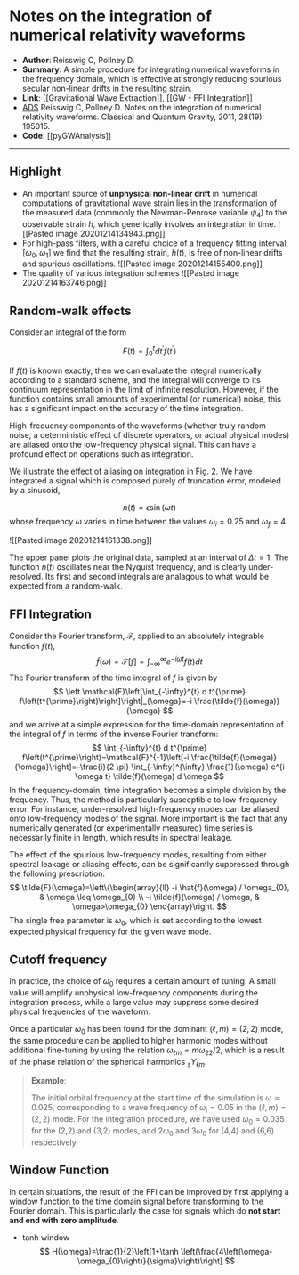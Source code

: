 # Notes on the integration of numerical relativity waveforms

- **Author**: Reisswig C, Pollney D.
- **Summary**:
	A simple procedure for integrating numerical waveforms in the frequency domain, which is effective at strongly reducing spurious secular non-linear drifts in the resulting strain.
- **Link**: [[Gravitational Wave Extraction]], [[GW - FFI Integration]]
- [ADS](https://ui.adsabs.harvard.edu/abs/2011CQGra..28s5015R/abstract) Reisswig C, Pollney D. Notes on the integration of numerical relativity waveforms. Classical and Quantum Gravity, 2011, 28(19): 195015.
- **Code**: [[pyGWAnalysis]]
___

## Highlight

- An important source of **unphysical non-linear drift** in numerical computations of gravitational wave strain lies in the transformation of the measured data (commonly the Newman-Penrose variable $\psi_{4}$) to the observable strain $h$, which generically involves an integration in time.
	![[Pasted image 20201214134943.png]]
- For high-pass filters, with a careful choice of a frequency fitting interval, $\left[\omega_{0}, \omega_{1}\right]$ we find that the resulting strain, $h(t)$, is free of non-linear drifts and spurious oscillations.
	![[Pasted image 20201214155400.png]]
- The quality of various integration schemes
	![[Pasted image 20201214163746.png]]

## Random-walk effects

Consider an integral of the form

$$
F(t)=\int_{0}^{t} d t^{\prime} f\left(t^{\prime}\right)
$$

If $f(t)$ is known exactly, then we can evaluate the integral numerically according to a standard scheme, and the integral will converge to its continuum representation in the limit of infinite resolution. However, if the function contains small amounts of experimental (or numerical) noise, this has a significant impact on the accuracy of the time integration.

High-frequency components of the waveforms (whether truly random noise, a deterministic effect of discrete operators, or actual physical modes) are aliased onto the low-frequency physical signal. This can have a profound effect on operations such as integration.

We illustrate the effect of aliasing on integration in Fig. 2. We have integrated a signal which is composed purely of truncation error, modeled by a sinusoid,

$$
n(t)=\epsilon \sin (\omega t)
$$
whose frequency $\omega$ varies in time between the values $\omega_{i}=0.25$ and $\omega_{f}=4$.

![[Pasted image 20201214161338.png]]

The upper panel plots the original data, sampled at an interval of $\Delta t=1$. The function $n(t)$ oscillates near the Nyquist frequency, and is clearly under-resolved. Its first and second integrals are analagous to what would be expected from a random-walk.

## FFI Integration

Consider the Fourier transform,  $\mathcal{F}$, applied to an absolutely integrable function $f(t)$,
$$
\tilde{f}(\omega)=\mathcal{F}[f]=\int_{-\infty}^{\infty} e^{-i \omega t} f(t) d t
$$
The Fourier transform of the time integral of $f$ is given by
$$
\left.\mathcal{F}\left[\int_{-\infty}^{t} d t^{\prime} f\left(t^{\prime}\right)\right]\right|_{\omega}=-i \frac{\tilde{f}(\omega)}{\omega}
$$
and we arrive at a simple expression for the time-domain representation of the integral of $f$ in terms of the inverse Fourier transform:
$$
\int_{-\infty}^{t} d t^{\prime} f\left(t^{\prime}\right)=\mathcal{F}^{-1}\left[-i \frac{\tilde{f}(\omega)}{\omega}\right]=-\frac{i}{2 \pi} \int_{-\infty}^{\infty} \frac{1}{\omega} e^{i \omega t} \tilde{f}(\omega) d \omega
$$
In the frequency-domain, time integration becomes a simple division by the frequency. Thus, the method is particularly susceptible to low-frequency error. For instance, under-resolved high-frequency modes can be aliased onto low-frequency modes of the signal. More important is the fact that any numerically generated (or experimentally measured) time series is necessarily finite in length, which results in spectral leakage.

The effect of the spurious low-frequency modes, resulting from either spectral leakage or aliasing effects, can be significantly suppressed through the following prescription:
$$
\tilde{F}(\omega)=\left\{\begin{array}{ll}
-i \hat{f}(\omega) / \omega_{0}, & \omega \leq \omega_{0} \\
-i \tilde{f}(\omega) / \omega, & \omega>\omega_{0}
\end{array}\right.
$$
The single free parameter is $\omega_{0}$, which is set according to the lowest expected physical frequency for the given wave mode.

## Cutoff frequency

In practice, the choice of $\omega_{0}$ requires a certain amount of tuning. A small value will amplify unphysical low-frequency components during the integration process, while a large value may suppress some desired physical frequencies of the waveform.

 Once a particular $\omega_{0}$ has been found for the dominant $(\ell, m)=(2,2)$ mode, the same procedure can be applied to higher harmonic modes without additional fine-tuning by using the relation $\omega_{\ell m}=m \omega_{22} / 2$, which is a result of the phase relation of the spherical harmonics ${ }_{s} Y_{\ell m}$.
 
 > **Example**:
 > 
 > The initial orbital frequency at the start time of the simulation is $\omega \simeq 0.025$, corresponding to a wave frequency of $\omega_{\mathrm{i}}=0.05$ in the $(\ell, m)=(2,2)$ mode. For the integration procedure, we have used $\omega_{0}=0.035$ for the (2,2) and (3,2) modes, and $2 \omega_{0}$ and $3 \omega_{0}$ for (4,4) and (6,6) respectively.
 
 ## Window Function
 
 In certain situations, the result of the FFI can be improved by first applying a window function to the time domain signal before transforming to the Fourier domain. This is particularly the case for signals which do **not start and end with zero amplitude**.
- tanh window
$$
H(\omega)=\frac{1}{2}\left[1+\tanh \left(\frac{4\left(\omega-\omega_{0}\right)}{\sigma}\right)\right]
$$